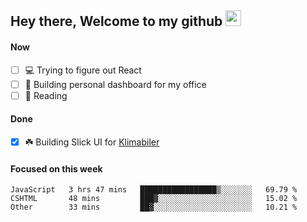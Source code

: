 ## Hey there, Welcome to my github <img src="https://media.giphy.com/media/hvRJCLFzcasrR4ia7z/giphy.gif" width="25px">

#### Now
- [ ] 💻 Trying to figure out React
- [ ] 🚀 Building personal dashboard for my office
- [ ] 📕 Reading

#### Done
- [x] ☘️ Building Slick UI for [Klimabiler](https://klimabiler.dk)
 
 #### Focused on this week
<!--START_SECTION:waka-->

```text
JavaScript   3 hrs 47 mins   █████████████████▒░░░░░░░   69.79 %
CSHTML       48 mins         ███▓░░░░░░░░░░░░░░░░░░░░░   15.02 %
Other        33 mins         ██▓░░░░░░░░░░░░░░░░░░░░░░   10.21 %
```

<!--END_SECTION:waka-->

